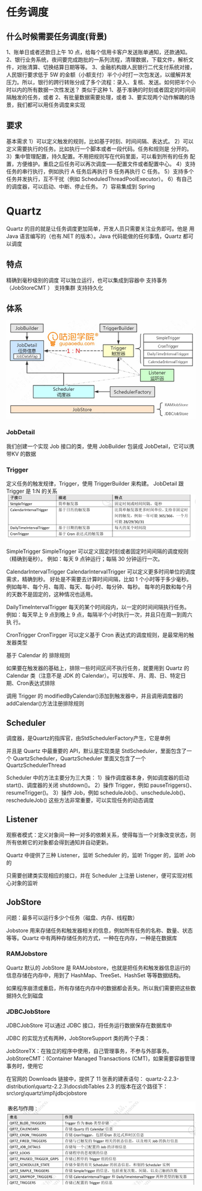 # 任务调度

## 什么时候需要任务调度(背景)

1、账单日或者还款日上午 10 点，给每个信用卡客户发送账单通知，还款通知。
2、银行业务系统，夜间要完成跑批的一系列流程，清理数据，下载文件，解析文件，对账清算、切换结算日期等等。
3、金融机构跟人民银行二代支付系统对接，人民银行要求低于 5W 的金额（小额支付）半个小时打一次包发送，以缓解并发压力。所以，银行的跨行转账分成了多个流程：录入、复核、发送。如何把半个小时以内的所有数据一次性发送？
类似于这种
1、基于准确的时刻或者固定的时间间隔触发的任务，或者
2、有批量数据需要处理，或者
3、要实现两个动作解耦的场景，我们都可以用任务调度来实现

## 要求

基本需求
1）可以定义触发的规则，比如基于时刻、时间间隔、表达式。
2）可以定义需要执行的任务。比如执行一个脚本或者一段代码。任务和规则是
分开的。
3）集中管理配置，持久配置。不用把规则写在代码里面，可以看到所有的任务
配置，方便维护。重启之后任务可以再次调度——配置文件或者配置中心。
4）支持任务的串行执行，例如执行 A 任务后再执行 B 任务再执行 C 任务。
5）支持多个任务并发执行，互不干扰（例如 ScheduledThreadPoolExecutor）。
6）有自己的调度器，可以启动、中断、停止任务。
7）容易集成到 Spring

# Quartz

Quartz 的目的就是让任务调度更加简单，开发人员只需要关注业务即可。他是
用 Java 语言编写的（也有.NET 的版本）。Java 代码能做的任何事情，Quartz 都可以调度

## 特点

精确到毫秒级别的调度
可以独立运行，也可以集成到容器中
支持事务（JobStoreCMT ）
支持集群
支持持久化

## 体系

![image.png](./assets/image.png)

### JobDetail

我们创建一个实现 Job 接口的类，使用 JobBuilder 包装成 JobDetail，它可以携带KV 的数据

### Trigger

定义任务的触发规律，Trigger，使用 TriggerBuilder 来构建。
JobDetail 跟 Trigger 是 1:N 的关系
![image.png](./assets/1675684530108-image.png)

SimpleTrigger
SimpleTrigger 可以定义固定时刻或者固定时间间隔的调度规则（精确到毫秒）。
例如：每天 9 点钟运行；每隔 30 分钟运行一次。

CalendarIntervalTrigger
CalendarIntervalTrigger 可以定义更多时间单位的调度需求，精确到秒。
好处是不需要去计算时间间隔，比如 1 个小时等于多少毫秒。
例如每年、每个月、每周、每天、每小时、每分钟、每秒。
每年的月数和每个月的天数不是固定的，这种情况也适用。

DailyTimeIntervalTrigger
每天的某个时间段内，以一定的时间间隔执行任务。
例如：每天早上 9 点到晚上 9 点，每隔半个小时执行一次，并且只在周一到周六执
行。

CronTrigger
CronTirgger 可以定义基于 Cron 表达式的调度规则，是最常用的触发器类型

基于 Calendar  的 排除规则

如果要在触发器的基础上，排除一些时间区间不执行任务，就要用到 Quartz 的Calendar 类（注意不是 JDK 的 Calendar）。可以按年、月、周、日、特定日期、Cron表达式排除

调用 Trigger 的 modifiedByCalendar()添加到触发器中，并且调用调度器的
addCalendar()方法注册排除规则

## Scheduler

调度器，是Quartz的指挥官，由StdSchedulerFactory产生，它是单例

并且是 Quartz 中最重要的 API，默认是实现类是 StdScheduler，里面包含了一个
QuartzScheduler，QuartzScheduler 里面又包含了一个 QuartzSchedulerThread

Scheduler 中的方法主要分为三大类：
1）操作调度器本身，例如调度器的启动 start()、调度器的关闭 shutdown()。
2）操作 Trigger，例如 pauseTriggers()、resumeTrigger()。
3）操作 Job，例如 scheduleJob()、unscheduleJob()、rescheduleJob()
这些方法非常重要，可以实现任务的动态调度

## Listener

观察者模式：定义对象间一种一对多的依赖关系，使得每当一个对象改变状态，则所有依赖它的对象都会得到通知并自动更新。

Quartz 中提供了三种 Listener，监听 Scheduler 的，监听 Trigger 的，监听 Job 的

只需要创建类实现相应的接口，并在 Scheduler 上注册 Listener，便可实现对核心对象的监听

## JobStore

问题：最多可以运行多少个任务（磁盘、内存、线程数）

Jobstore 用来存储任务和触发器相关的信息，例如所有任务的名称、数量、状态等等。Quartz 中有两种存储任务的方式，一种在在内存，一种是在数据库

### RAMJobstore

Quartz 默认的 JobStore 是 RAMJobstore，也就是把任务和触发器信息运行的信息存储在内存中，用到了 HashMap、TreeSet、HashSet 等等数据结构。

如果程序崩溃或重启，所有存储在内存中的数据都会丢失。所以我们需要把这些数据持久化到磁盘

### JDBCJobStore

JDBCJobStore 可以通过 JDBC 接口，将任务运行数据保存在数据库中

JDBC 的实现方式有两种，JobStoreSupport 类的两个子类：

JobStoreTX：在独立的程序中使用，自己管理事务，不参与外部事务。
JobStoreCMT：(Container Managed Transactions (CMT)，如果需要容器管理事务时，使用它

在官网的 Downloads 链接中，提供了 11 张表的建表语句：
quartz-2.2.3-distribution\quartz-2.2.3\docs\dbTables
2.3 的版本在这个路径下：src\org\quartz\impl\jdbcjobstore

![image.png](./assets/1675701512546-image.png)


